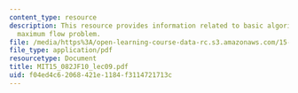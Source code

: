 ```yaml
---
content_type: resource
description: This resource provides information related to basic algorithms for the
  maximum flow problem.
file: /media/https%3A/open-learning-course-data-rc.s3.amazonaws.com/15-082j-network-optimization-fall-2010/f04ed4c62068421e1184f3114721713c_MIT15_082JF10_lec09.pdf
file_type: application/pdf
resourcetype: Document
title: MIT15_082JF10_lec09.pdf
uid: f04ed4c6-2068-421e-1184-f3114721713c
---
```

